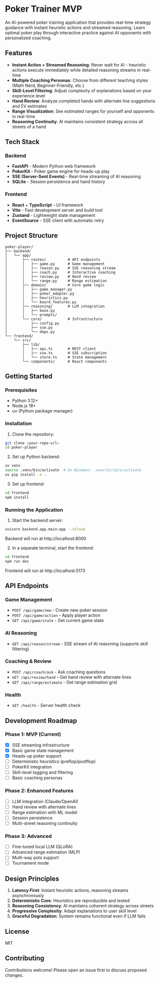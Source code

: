 # Poker Trainer MVP

An AI-powered poker training application that provides real-time strategy guidance with instant heuristic actions and streamed reasoning. Learn optimal poker play through interactive practice against AI opponents with personalized coaching.

## Features

- **Instant Action + Streamed Reasoning**: Never wait for AI - heuristic actions execute immediately while detailed reasoning streams in real-time
- **Multiple Coaching Personas**: Choose from different teaching styles (Math Nerd, Beginner-Friendly, etc.)
- **Skill-Level Filtering**: Adjust complexity of explanations based on your experience level
- **Hand Review**: Analyze completed hands with alternate line suggestions and EV estimates
- **Range Visualization**: See estimated ranges for yourself and opponents in real-time
- **Reasoning Continuity**: AI maintains consistent strategy across all streets of a hand

## Tech Stack

### Backend
- **FastAPI** - Modern Python web framework
- **PokerKit** - Poker game engine for heads-up play
- **SSE (Server-Sent Events)** - Real-time streaming of AI reasoning
- **SQLite** - Session persistence and hand history

### Frontend
- **React** + **TypeScript** - UI framework
- **Vite** - Fast development server and build tool
- **Zustand** - Lightweight state management
- **EventSource** - SSE client with automatic retry

## Project Structure

```
poker-player/
├── backend/
│   └── app/
│       ├── routes/          # API endpoints
│       │   ├── game.py      # Game management
│       │   ├── reason.py    # SSE reasoning stream
│       │   ├── coach.py     # Interactive coaching
│       │   ├── review.py    # Hand review
│       │   └── range.py     # Range estimation
│       ├── domain/          # Core game logic
│       │   ├── game_manager.py
│       │   ├── poker_adapter.py
│       │   ├── heuristics.py
│       │   └── board_features.py
│       ├── reasoning/       # LLM integration
│       │   ├── base.py
│       │   └── prompts/
│       └── core/            # Infrastructure
│           ├── config.py
│           ├── sse.py
│           └── deps.py
└── frontend/
    └── src/
        ├── lib/
        │   ├── api.ts       # REST client
        │   ├── sse.ts       # SSE subscription
        │   └── store.ts     # State management
        └── components/      # React components
```

## Getting Started

### Prerequisites
- Python 3.12+
- Node.js 18+
- uv (Python package manager)

### Installation

1. Clone the repository:
```bash
git clone <your-repo-url>
cd poker-player
```

2. Set up Python backend:
```bash
uv venv
source .venv/bin/activate  # On Windows: .venv\Scripts\activate
uv pip install -e .
```

3. Set up frontend:
```bash
cd frontend
npm install
```

### Running the Application

1. Start the backend server:
```bash
uvicorn backend.app.main:app --reload
```

Backend will run at http://localhost:8000

2. In a separate terminal, start the frontend:
```bash
cd frontend
npm run dev
```

Frontend will run at http://localhost:5173

## API Endpoints

### Game Management
- `POST /api/game/new` - Create new poker session
- `POST /api/game/action` - Apply player action
- `GET /api/game/state` - Get current game state

### AI Reasoning
- `GET /api/reason/stream` - SSE stream of AI reasoning (supports skill filtering)

### Coaching & Review
- `POST /api/coach/ask` - Ask coaching questions
- `GET /api/review/hand` - Get hand review with alternate lines
- `GET /api/range/estimate` - Get range estimation grid

### Health
- `GET /health` - Server health check

## Development Roadmap

### Phase 1: MVP (Current)
- [x] SSE streaming infrastructure
- [x] Basic game state management
- [x] Heads-up poker support
- [ ] Deterministic heuristics (preflop/postflop)
- [ ] PokerKit integration
- [ ] Skill-level tagging and filtering
- [ ] Basic coaching personas

### Phase 2: Enhanced Features
- [ ] LLM integration (Claude/OpenAI)
- [ ] Hand review with alternate lines
- [ ] Range estimation with ML model
- [ ] Session persistence
- [ ] Multi-street reasoning continuity

### Phase 3: Advanced
- [ ] Fine-tuned local LLM (QLoRA)
- [ ] Advanced range estimation (MLP)
- [ ] Multi-way pots support
- [ ] Tournament mode

## Design Principles

1. **Latency First**: Instant heuristic actions, reasoning streams asynchronously
2. **Deterministic Core**: Heuristics are reproducible and tested
3. **Reasoning Consistency**: AI maintains coherent strategy across streets
4. **Progressive Complexity**: Adapt explanations to user skill level
5. **Graceful Degradation**: System remains functional even if LLM fails

## License

MIT

## Contributing

Contributions welcome! Please open an issue first to discuss proposed changes.
